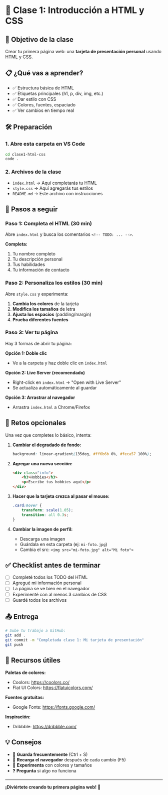 # 🎨 Clase 1: Introducción a HTML y CSS

## 🎯 Objetivo de la clase
Crear tu primera página web: una **tarjeta de presentación personal** usando HTML y CSS.

## 📋 ¿Qué vas a aprender?
- ✅ Estructura básica de HTML
- ✅ Etiquetas principales (h1, p, div, img, etc.)
- ✅ Dar estilo con CSS
- ✅ Colores, fuentes, espaciado
- ✅ Ver cambios en tiempo real

## 🛠️ Preparación

### 1. Abre esta carpeta en VS Code
```bash
cd clase1-html-css
code .
```

### 2. Archivos de la clase
- `index.html` → Aquí completarás tu HTML
- `style.css` → Aquí agregarás tus estilos
- `README.md` → Este archivo con instrucciones

## 📝 Pasos a seguir

### Paso 1: Completa el HTML (30 min)

Abre `index.html` y busca los comentarios `<!-- TODO: ... -->`. 

**Completa:**
1. Tu nombre completo
2. Tu descripción personal
3. Tus habilidades
4. Tu información de contacto

### Paso 2: Personaliza los estilos (30 min)

Abre `style.css` y experimenta:

1. **Cambia los colores** de la tarjeta
2. **Modifica los tamaños** de letra
3. **Ajusta los espacios** (padding/margin)
4. **Prueba diferentes fuentes**

### Paso 3: Ver tu página

Hay 3 formas de abrir tu página:

**Opción 1: Doble clic**
- Ve a la carpeta y haz doble clic en `index.html`

**Opción 2: Live Server (recomendado)**
- Right-click en `index.html` → "Open with Live Server"
- Se actualiza automáticamente al guardar

**Opción 3: Arrastrar al navegador**
- Arrastra `index.html` a Chrome/Firefox

## 🎨 Retos opcionales

Una vez que completes lo básico, intenta:

1. **Cambiar el degradado de fondo:**
   ```css
   background: linear-gradient(135deg, #ff6b6b 0%, #feca57 100%);
   ```

2. **Agregar una nueva sección:**
   ```html
   <div class="info">
       <h3>Hobbies</h3>
       <p>Escribe tus hobbies aquí</p>
   </div>
   ```

3. **Hacer que la tarjeta crezca al pasar el mouse:**
   ```css
   .card:hover {
       transform: scale(1.05);
       transition: all 0.3s;
   }
   ```

4. **Cambiar la imagen de perfil:**
   - Descarga una imagen
   - Guárdala en esta carpeta (ej: `mi-foto.jpg`)
   - Cambia el src: `<img src="mi-foto.jpg" alt="Mi foto">`

## ✅ Checklist antes de terminar

- [ ] Completé todos los TODO del HTML
- [ ] Agregué mi información personal
- [ ] La página se ve bien en el navegador
- [ ] Experimenté con al menos 3 cambios de CSS
- [ ] Guardé todos los archivos

## 📤 Entrega

```bash
# Sube tu trabajo a GitHub:
git add .
git commit -m "Completada clase 1: Mi tarjeta de presentación"
git push
```

## 🎨 Recursos útiles

**Paletas de colores:**
- Coolors: https://coolors.co/
- Flat UI Colors: https://flatuicolors.com/

**Fuentes gratuitas:**
- Google Fonts: https://fonts.google.com/

**Inspiración:**
- Dribbble: https://dribbble.com/

## 💡 Consejos

- 💾 **Guarda frecuentemente** (Ctrl + S)
- 🔄 **Recarga el navegador** después de cada cambio (F5)
- 🎨 **Experimenta** con colores y tamaños
- ❓ **Pregunta** si algo no funciona

---

**¡Diviértete creando tu primera página web!** 🚀

